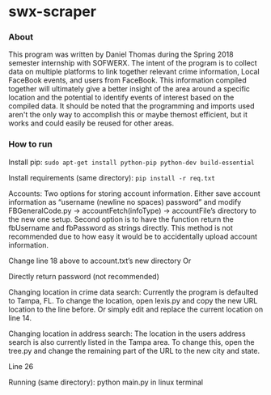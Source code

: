 # swx-scraper

### About 
This program was written by Daniel Thomas during the Spring 2018 semester internship with SOFWERX. The intent of the program is to collect data on multiple platforms to link together relevant crime information, Local FaceBook events, and users from FaceBook. This information compiled together will ultimately give a better insight of the area around a specific location and the potential to identify events of interest based on the compiled data. It should be noted that the programming and imports used aren't the only way to accomplish this or maybe themost efficient, but it works and could easily be reused for other areas. 

### How to run 
Install pip:
 `sudo apt-get install python-pip python-dev build-essential`

Install requirements (same directory):
 `pip install -r req.txt`

Accounts:
Two options for storing account information. Either save account information as “username (newline no spaces) password” and modify FBGeneralCode.py -> accountFetch(infoType) -> accountFile’s directory to the new one setup. Second option is to have the function return the fbUsername and fbPassword as strings directly. This method is not recommended due to how easy it would be to accidentally upload account information.


Change line 18 above to account.txt’s new directory
Or

Directly return password (not recommended) 

Changing location in crime data search:
Currently the program is defaulted to Tampa, FL. To change the location, open lexis.py and copy the new URL location to the line before. Or simply edit and replace the current location on line 14.

Changing location in address search:
The location in the users address search is also currently listed in the Tampa area. To change this, open the tree.py and change the remaining part of the URL to the new city and state.


Line 26

Running (same directory):
python main.py in linux terminal


